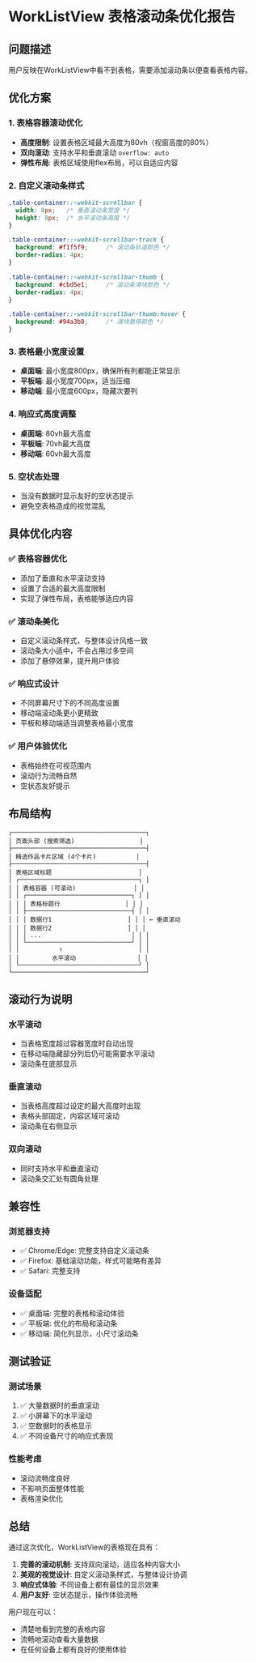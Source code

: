 # WorkListView 表格滚动条优化报告

## 问题描述
用户反映在WorkListView中看不到表格，需要添加滚动条以便查看表格内容。

## 优化方案

### 1. 表格容器滚动优化
- **高度限制**: 设置表格区域最大高度为80vh（视窗高度的80%）
- **双向滚动**: 支持水平和垂直滚动 `overflow: auto`
- **弹性布局**: 表格区域使用flex布局，可以自适应内容

### 2. 自定义滚动条样式
```css
.table-container::-webkit-scrollbar {
  width: 8px;   /* 垂直滚动条宽度 */
  height: 8px;  /* 水平滚动条高度 */
}

.table-container::-webkit-scrollbar-track {
  background: #f1f5f9;     /* 滚动条轨道颜色 */
  border-radius: 4px;
}

.table-container::-webkit-scrollbar-thumb {
  background: #cbd5e1;     /* 滚动条滑块颜色 */
  border-radius: 4px;
}

.table-container::-webkit-scrollbar-thumb:hover {
  background: #94a3b8;     /* 滑块悬停颜色 */
}
```

### 3. 表格最小宽度设置
- **桌面端**: 最小宽度800px，确保所有列都能正常显示
- **平板端**: 最小宽度700px，适当压缩
- **移动端**: 最小宽度600px，隐藏次要列

### 4. 响应式高度调整
- **桌面端**: 80vh最大高度
- **平板端**: 70vh最大高度  
- **移动端**: 60vh最大高度

### 5. 空状态处理
- 当没有数据时显示友好的空状态提示
- 避免空表格造成的视觉混乱

## 具体优化内容

### ✅ 表格容器优化
- 添加了垂直和水平滚动支持
- 设置了合适的最大高度限制
- 实现了弹性布局，表格能够适应内容

### ✅ 滚动条美化
- 自定义滚动条样式，与整体设计风格一致
- 滚动条大小适中，不会占用过多空间
- 添加了悬停效果，提升用户体验

### ✅ 响应式设计
- 不同屏幕尺寸下的不同高度设置
- 移动端滚动条更小更精致
- 平板和移动端适当调整表格最小宽度

### ✅ 用户体验优化
- 表格始终在可视范围内
- 滚动行为流畅自然
- 空状态友好提示

## 布局结构

```
┌─────────────────────────────────────┐
│ 页面头部 (搜索筛选)                  │
├─────────────────────────────────────┤
│ 精选作品卡片区域 (4个卡片)           │
├─────────────────────────────────────┤
│ 表格区域标题                        │
│ ┌─────────────────────────────────┐ │
│ │ 表格容器 (可滚动)                │ │
│ │ ┌─────────────────────────────┐ │ │
│ │ │ 表格标题行                  │ │ │
│ │ ├─────────────────────────────┤ │ │
│ │ │ 数据行1                     │ │ │ ← 垂直滚动
│ │ │ 数据行2                     │ │ │
│ │ │ ...                         │ │ │
│ │ └─────────────────────────────┘ │ │
│ │           ↑                     │ │
│ │         水平滚动                 │ │
│ └─────────────────────────────────┘ │
└─────────────────────────────────────┘
```

## 滚动行为说明

### 水平滚动
- 当表格宽度超过容器宽度时自动出现
- 在移动端隐藏部分列后仍可能需要水平滚动
- 滚动条在底部显示

### 垂直滚动  
- 当表格高度超过设定的最大高度时出现
- 表格头部固定，内容区域可滚动
- 滚动条在右侧显示

### 双向滚动
- 同时支持水平和垂直滚动
- 滚动条交汇处有圆角处理

## 兼容性

### 浏览器支持
- ✅ Chrome/Edge: 完整支持自定义滚动条
- ✅ Firefox: 基础滚动功能，样式可能略有差异
- ✅ Safari: 完整支持

### 设备适配
- ✅ 桌面端: 完整的表格和滚动体验
- ✅ 平板端: 优化的布局和滚动条
- ✅ 移动端: 简化列显示，小尺寸滚动条

## 测试验证

### 测试场景
1. ✅ 大量数据时的垂直滚动
2. ✅ 小屏幕下的水平滚动
3. ✅ 空数据时的表格显示
4. ✅ 不同设备尺寸的响应式表现

### 性能考虑
- 滚动流畅度良好
- 不影响页面整体性能
- 表格渲染优化

## 总结

通过这次优化，WorkListView的表格现在具有：

1. **完善的滚动机制**: 支持双向滚动，适应各种内容大小
2. **美观的视觉设计**: 自定义滚动条样式，与整体设计协调
3. **响应式体验**: 不同设备上都有最佳的显示效果
4. **用户友好**: 空状态提示，操作体验流畅

用户现在可以：
- 清楚地看到完整的表格内容
- 流畅地滚动查看大量数据
- 在任何设备上都有良好的使用体验